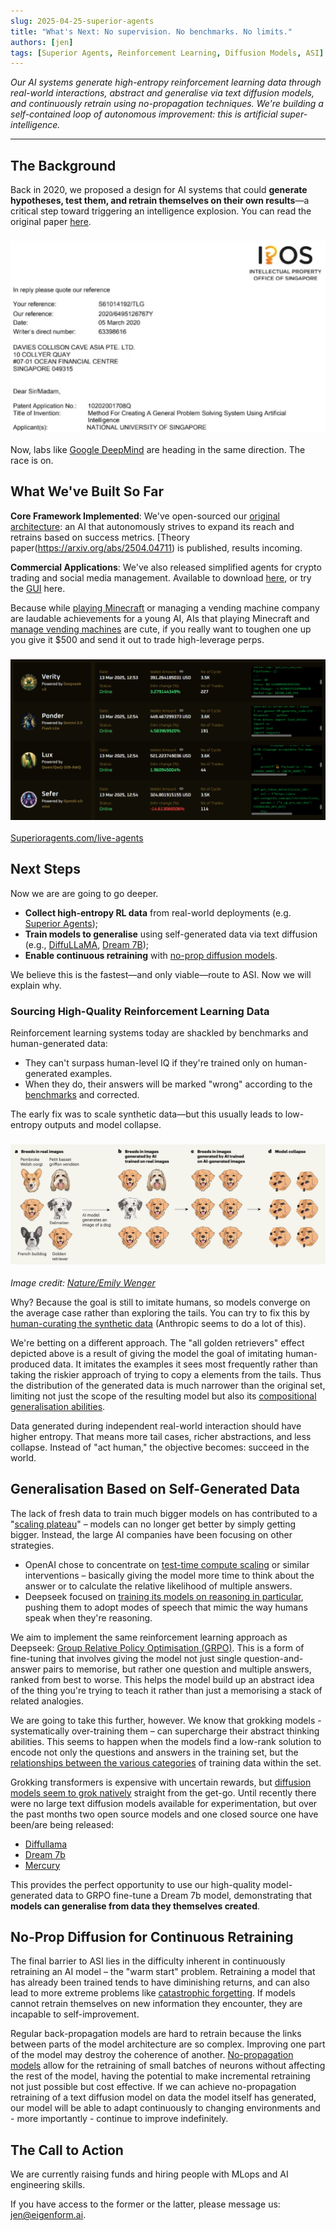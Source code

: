 ```yaml
---
slug: 2025-04-25-superior-agents
title: "What's Next: No supervision. No benchmarks. No limits."
authors: [jen]
tags: [Superior Agents, Reinforcement Learning, Diffusion Models, ASI]
---
```

*Our AI systems generate high-entropy reinforcement learning data through real-world interactions, abstract and generalise via text diffusion models, and continuously retrain using no-propagation techniques. We're building a self-contained loop of autonomous improvement: this is artificial super-intelligence.*

---

<!-- truncate -->

## The Background

Back in 2020, we proposed a design for AI systems that could **generate hypotheses, test them, and retrain themselves on their own results**—a critical step toward triggering an intelligence explosion. You can read the original paper [here](https://xianyangcb.substack.com/p/a-system-for-evolving-general-artificial-intelligence-from-existing-technologies-b4f5c4d1335a).

### ![IPOS ](./1.jpg)

Now, labs like [Google DeepMind](https://x.com/GoogleDeepMind/status/1910363683215008227) are heading in the same direction. The race is on.

## What We've Built So Far

**Core Framework Implemented**: We've open-sourced our [original architecture](https://github.com/Lexikat-Pte-Ltd/Generalisation2): an AI that autonomously strives to expand its reach and retrains based on success metrics. [Theory paper(https://arxiv.org/abs/2504.04711) is published, results incoming.

**Commercial Applications**: We've also released simplified agents for crypto trading and social media management. Available to download [here](https://github.com/SuperiorAgents/superior-agents), or try the [GUI](https://superioragents.com/) here.

Because while [playing Minecraft](https://minedojo.org/) or managing a vending machine company are laudable achievements for a young AI, AIs that playing Minecraft and [manage vending machines](https://arxiv.org/abs/2502.15840) are cute, if you really want to toughen one up you give it $500 and send it out to trade high-leverage perps.

### ![SA screenshot ](./2.png)
[Superioragents.com/live-agents](https://superioragents.com/live-agents)

## Next Steps

Now we are are going to go deeper.

*   **Collect high-entropy RL data** from real-world deployments (e.g. [Superior Agents](https://superioragents.com/live-agents));
*   **Train models to generalise** using self-generated data via text diffusion (e.g., [DiffuLLaMA](https://github.com/HKUNLP/DiffuLLaMA), [Dream 7B](https://hkunlp.github.io/blog/2025/dream/));
*   **Enable continuous retraining** with [no-prop diffusion models](https://arxiv.org/pdf/2503.24322).

We believe this is the fastest—and only viable—route to ASI. Now we will explain why.

### Sourcing High-Quality Reinforcement Learning Data

Reinforcement learning systems today are shackled by benchmarks and human-generated data:

*   They can't surpass human-level IQ if they're trained only on human-generated examples.
*   When they do, their answers will be marked "wrong" according to the [benchmarks](https://arxiv.org/pdf/2406.04127) and corrected.

The early fix was to scale synthetic data—but this usually leads to low-entropy outputs and model collapse.

### ![Model Collapse ](./3.jpg)

*Image credit: [Nature/Emily Wenger](https://www.nature.com/articles/d41586-024-02355-z)*

Why? Because the goal is still to imitate humans, so models converge on the average case rather than exploring the tails. You can try to fix this by [human-curating the synthetic data](https://arxiv.org/pdf/2412.14689) (Anthropic seems to do a lot of this).

We're betting on a different approach. The "all golden retrievers" effect depicted above is a result of giving the model the goal of imitating human-produced data. It imitates the examples it sees most frequently rather than taking the riskier approach of trying to copy a elements from the tails. Thus the distribution of the generated data is much narrower than the original set, limiting not just the scope of the resulting model but also its [compositional generalisation abilities](https://arxiv.org/pdf/2502.01774).

Data generated during independent real-world interaction should have higher entropy. That means more tail cases, richer abstractions, and less collapse. Instead of "act human," the objective becomes: succeed in the world.

## Generalisation Based on Self-Generated Data

The lack of fresh data to train much bigger models on has contributed to a "[scaling plateau](https://www.reuters.com/technology/artificial-intelligence/openai-rivals-seek-new-path-smarter-ai-current-methods-hit-limitations-2024-11-11/)" – models can no longer get better by simply getting bigger. Instead, the large AI companies have been focusing on other strategies.

*   OpenAI chose to concentrate on [test-time compute scaling](https://arxiv.org/pdf/2408.03314) or similar interventions – basically giving the model more time to think about the answer or to calculate the relative likelihood of multiple answers.
*   Deepseek focused on [training its models on reasoning in particular](https://arxiv.org/pdf/2501.12948), pushing them to adopt modes of speech that mimic the way humans speak when they're reasoning.

We aim to implement the same reinforcement learning approach as Deepseek: [Group Relative Policy Optimisation (GRPO)](https://arxiv.org/pdf/2402.03300). This is a form of fine-tuning that involves giving the model not just single question-and-answer pairs to memorise, but rather one question and multiple answers, ranked from best to worse. This helps the model build up an abstract idea of the thing you're trying to teach it rather than just a memorising a stack of related analogies.

We are going to take this further, however. We know that grokking models - systematically over-training them – can supercharge their abstract thinking abilities. This seems to happen when the models find a low-rank solution to encode not only the questions and answers in the training set, but the [relationships between the various categories](https://xianyangcb.substack.com/p/defining-t-schemas-via-the-parametric) of training data within the set.

Grokking transformers is expensive with uncertain rewards, but [diffusion models seem to grok natively](https://proceedings.neurips.cc/paper_files/paper/2023/file/9d0f188c7947eacb0c07f709576824f6-Paper-Conference.pdf) straight from the get-go. Until recently there were no large text diffusion models available for experimentation, but over the past months two open source models and one closed source one have been/are being released:

*   [Diffullama](https://arxiv.org/pdf/2410.17891)
*   [Dream 7b](https://github.com/HKUNLP/Dream)
*   [Mercury](https://www.inceptionlabs.ai/)

This provides the perfect opportunity to use our high-quality model-generated data to GRPO fine-tune a Dream 7b model, demonstrating that **models can generalise from data they themselves created**.

## No-Prop Diffusion for Continuous Retraining

The final barrier to ASI lies in the difficulty inherent in continuously retraining an AI model – the "warm start" problem. Retraining a model that has already been trained tends to have diminishing returns, and can also lead to more extreme problems like [catastrophic forgetting](https://arxiv.org/pdf/2406.04484). If models cannot retrain themselves on new information they encounter, they are incapable to self-improvement.

Regular back-propagation models are hard to retrain because the links between parts of the model architecture are so complex. Improving one part of the model may destroy the coherence of another. [No-propagation models](https://arxiv.org/pdf/2503.24322) allow for the retraining of small batches of neurons without affecting the rest of the model, having the potential to make incremental retraining not just possible but cost effective. If we can achieve no-propagation retraining of a text diffusion model on data the model itself has generated, our model will be able to adapt continuously to changing environments and - more importantly - continue to improve indefinitely.

## The Call to Action

We are currently raising funds and hiring people with MLops and AI engineering skills.

If you have access to the former or the latter, please message us: jen@eigenform.ai. 